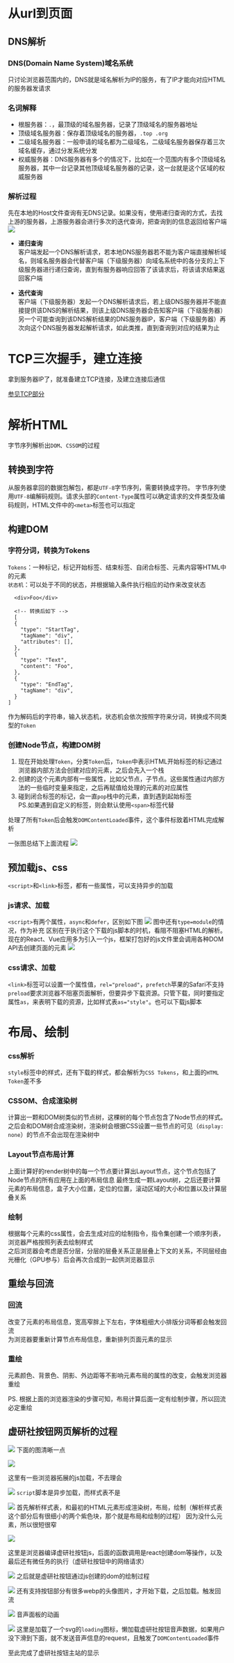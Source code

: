 # 从url到页面

## DNS解析

### DNS(Domain Name System)域名系统
只讨论浏览器范围内的，DNS就是域名解析为IP的服务，有了IP才能向对应HTML的服务器发请求  

### 名词解释
* 根服务器：`.`，最顶级的域名服务器，记录了顶级域名的服务器地址
* 顶级域名服务器：保存着顶级域名的服务器，`.top .org`
* 二级域名服务器：一般申请的域名都为二级域名，二级域名服务器保存着三次域名缓存，通过分发系统分发
* 权威服务器：DNS服务器有多个的情况下，比如在一个范围内有多个顶级域名服务器，其中一台记录其他顶级域名服务器的记录，这一台就是这个区域的权威服务器
  

### 解析过程
先在本地的Host文件查询有无DNS记录。如果没有，使用递归查询的方式，去找上游的服务器，上游服务器会进行多次的迭代查询，把查询到的信息返回给客户端
![](./web/1675945-20231231140348862-1447284226.png)

* **递归查询**  
  客户端发起一个DNS解析请求，若本地DNS服务器若不能为客户端直接解析域名，则域名服务器会代替客户端（下级服务器）向域名系统中的各分支的上下级服务器进行递归查询，直到有服务器响应回答了该请求后，将该请求结果返回客户端

* **迭代查询**   
  客户端（下级服务器）发起一个DNS解析请求后，若上级DNS服务器并不能直接提供该DNS的解析结果，则该上级DNS服务器会告知客户端（下级服务器）另一个可能查询到该DNS解析结果的DNS服务器IP，客户端（下级服务器）再次向这个DNS服务器发起解析请求，如此类推，直到查询到对应的结果为止

# TCP三次握手，建立连接

拿到服务器IP了，就准备建立TCP连接，及建立连接后通信

[参见TCP部分](./TCP.md#三次握手)

# 解析HTML

字节序列解析出`DOM`、`CSSOM`的过程

## 转换到字符

从服务器拿回的数据包解包，都是`UTF-8`字节序列，需要转换成字符。
字节序列使用`UTF-8`编解码规则。请求头部的`Content-Type`属性可以确定请求的文件类型及编码规则，HTML文件中的`<meta>`标签也可以指定

## 构建DOM

### 字符分词，转换为Tokens
`Tokens`：一种标记，标记开始标签、结束标签、自闭合标签、元素内容等HTML中的元素  
`状态机`：可以处于不同的状态，并根据输入条件执行相应的动作来改变状态  
```
  <div>Foo</div>

  <!-- 转换后如下 -->
  [
  {
    "type": "StartTag",
    "tagName": "div",
    "attributes": [],
  },
  {
    "type": "Text",
    "content": "Foo",
  },
  {
    "type": "EndTag",
    "tagName": "div",
  }
]
```


作为解码后的字符串，输入状态机，状态机会依次按照字符来分词，转换成不同类型的`Token`

### 创建Node节点，构建DOM树
1. 现在开始处理`Token`，分类`Token`后，`Token`中表示HTML开始标签的标记通过浏览器内部方法会创建对应的元素，之后会先入一个栈  
2. 创建的这个元素内部有一些属性，比如父节点，子节点。这些属性通过内部方法的一些临时变量来指定，之后再赋值给处理的元素的对应属性  
3. 碰到闭合标签的标记，会一直`pop`栈中的元素，直到遇到起始标签  
PS.如果遇到自定义的标签，则会默认使用`<span>`标签代替

处理了所有`Token`后会触发`DOMContentLoaded`事件，这个事件标致着HTML完成解析

一张图总结下上面流程
![](./web/contstructingtheobjectmodel.png)

## 预加载js、css
`<script>`和`<link>`标签，都有一些属性，可以支持异步的加载

### js请求、加载
`<script>`有两个属性，`async`和`defer`，区别如下图
![](./web/asyncdefer.svg)
图中还有`type=module`的情况，作为补充
区别在于执行这个下载的js脚本的时机，看阻不阻塞HTML的解析。现在的React、Vue应用多为引入一个js，框架打包好的js文件里会调用各种DOM API去创建页面的元素
![](./web/xysbtn-script-defer.png)

### css请求、加载
`<link>`标签可以设置一个属性值，`rel="preload"`，`prefetch`苹果的Safari不支持
`preload`要求浏览器不阻塞页面解析，但要异步下载资源。只管下载，同时要指定属性`as`，来表明下载的资源，比如样式表`as="style"`。也可以下载js脚本

# 布局、绘制
### css解析
`style`标签中的样式，还有下载的样式，都会解析为`CSS Tokens`，和上面的`HTML Token`差不多

### CSSOM、合成渲染树
计算出一颗和DOM树类似的节点树，这棵树的每个节点包含了Node节点的样式。之后会和DOM树合成渲染树，渲染树会根据CSS设置一些节点的可见（`display: none`）的节点不会出现在渲染树中

### Layout节点布局计算
上面计算好的render树中的每一个节点要计算出Layout节点，这个节点包括了Node节点的所有应用在上面的布局信息
最终生成一颗Layout树，之后还要计算元素的布局信息，盒子大小位置，定位的位置，滚动区域的大小和位置以及计算层叠关系

### 绘制
根据每个元素的css属性，会去生成对应的绘制指令，指令集创建一个顺序列表，浏览器严格按照列表去绘制样式  
之后浏览器会考虑是否分层，分层的层叠关系正是层叠上下文的关系，不同层经由光栅化（GPU参与）后会再次合成到一起供浏览器显示

## 重绘与回流
### 回流
改变了元素的布局信息，宽高窄胖上下左右，字体粗细大小排版分词等都会触发回流  
为浏览器要重新计算节点布局信息，重新排列页面元素的显示

### 重绘
元素颜色、背景色、阴影、外边距等不影响元素布局的属性的改变，会触发浏览器重绘

PS. 根据上面的浏览器渲染的步骤可知，布局计算后面一定有绘制步骤，所以回流必定重绘

## 虚研社按钮网页解析的过程
![](./web/xysbtn-parsehtml2.png)
下面的图清晰一点

![](./web/xysbtn-parsehtml1.png)

这里有一些浏览器拓展的js加载，不去理会

![](./web/xysbtn-parsehtml4.png)
`script`脚本是异步加载，而样式表不是

![](./web/xysbtn-parsehtml3.png)
首先解析样式表，和最初的HTML元素形成渲染树，布局，绘制（解析样式表这个部分后有很细小的两个紫色块，那个就是布局和绘制的过程）
因为没什么元素，所以很短很窄

![](./web/xysbtn-parsehtml5.png)

这里是浏览器编译虚研社按钮js，后面的函数调用是react创建dom等操作，以及最后还有微任务的执行（虚研社按钮中的网络请求）

![](./web/xysbtn-parsehtml6.png)
之后就是虚研社按钮通过js创建的dom的绘制过程

![](./web/xysbtn-parsehtml7.png)
还有支持按钮部分有很多webp的头像图片，才开始下载，之后加载。触发回流

![](./web/xysbtn-parsehtml8.png)
音声面板的动画

![](./web/xysbtn-parsehtml9.png)
这里是加载了一个svg的`loading`图标，懒加载虚研社按钮音声数据，如果用户没下滑到下面，就不发送音声信息的request，且触发了`DOMContentLoaded`事件

至此完成了虚研社按钮主站的显示